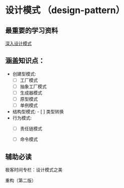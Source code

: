 # 设计模式 （design-pattern）

## 最重要的学习资料

[深入设计模式](https://refactoringguru.cn/design-patterns)

## 涵盖知识点：

 - 创建型模式:
      - [ ] 工厂模式
      - [ ] 抽象工厂模式
      - [ ] 生成器模式
      - [ ] 原型模式
      - [ ] 单例模式
- 结构型模式:
      - [ ] 类型转换
 - 行为模式:
      - [ ] 责任链模式
      - [ ] 命令模式    
   
    
## 辅助必读

极客时间专栏：设计模式之美

重构（第二版）
